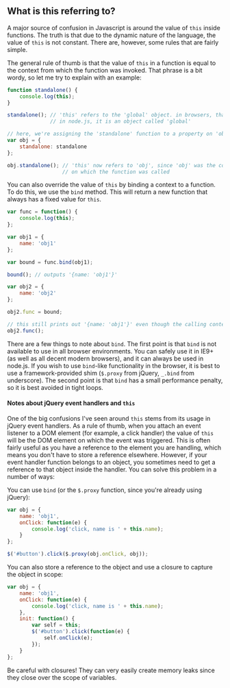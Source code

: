 What is this referring to?
--------------------------

A major source of confusion in Javascript is around the value of `this` inside functions. The truth is that due to the dynamic nature of the language, the value of `this` is not constant. There are, however, some rules that are fairly simple.

The general rule of thumb is that the value of `this` in a function is equal to the context from which the function was invoked. That phrase is a bit wordy, so let me try to explain with an example:

```js
function standalone() {
    console.log(this);
}

standalone(); // 'this' refers to the 'global' object. in browsers, that is the 'window' object
              // in node.js, it is an object called 'global'

// here, we're assigning the 'standalone' function to a property on 'obj'
var obj = {
    standalone: standalone
};

obj.standalone(); // 'this' now refers to 'obj', since 'obj' was the context
                  // on which the function was called
```

You can also override the value of `this` by binding a context to a function. To do this, we use the `bind` method. This will return a new function that always has a fixed value for `this`.

```js
var func = function() {
    console.log(this);
};

var obj1 = {
    name: 'obj1'
};

var bound = func.bind(obj1);

bound(); // outputs '{name: 'obj1'}'

var obj2 = {
    name: 'obj2'
};

obj2.func = bound;

// this still prints out '{name: 'obj1'}' even though the calling context is obj2
obj2.func();
```

There are a few things to note about `bind`. The first point is that `bind` is not available to use in all browser environments. You can safely use it in IE9+ (as well as all decent modern browsers), and it can always be used in node.js. If you wish to use `bind`-like functionality in the browser, it is best to use a framework-provided shim (`$.proxy` from jQuery, `_.bind` from underscore). The second point is that `bind` has a small performance penalty, so it is best avoided in tight loops.

#### Notes about jQuery event handlers and `this`

One of the big confusions I've seen around `this` stems from its usage in jQuery event handlers. As a rule of thumb, when you attach an event listener to a DOM element (for example, a click handler) the value of `this` will be the DOM element on which the event was triggered. This is often fairly useful as you have a reference to the element you are handling, which means you don't have to store a reference elsewhere. However, if your event handler function belongs to an object, you sometimes need to get a reference to that object inside the handler. You can solve this problem in a number of ways:

You can use `bind` (or the `$.proxy` function, since you're already using jQuery):

```js
var obj = {
    name: 'obj1',
    onClick: function(e) {
        console.log('click, name is ' + this.name);
    }
};

$('#button').click($.proxy(obj.onClick, obj));
```

You can also store a reference to the object and use a closure to capture the object in scope:

```js
var obj = {
    name: 'obj1',
    onClick: function(e) {
        console.log('click, name is ' + this.name);
    },
    init: function() {
        var self = this;
        $('#button').click(function(e) {
            self.onClick(e);
        });
    }
};
```

Be careful with closures! They can very easily create memory leaks since they close over the scope of variables.